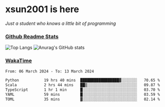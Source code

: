 # xsun2001 is here

*Just a student who knows a little bit of programming*

### [Github Readme Stats](https://github.com/anuraghazra/github-readme-stats)

![Top Langs](https://github-readme-stats.vercel.app/api/top-langs/?username=xsun2001&layout=compact&theme=radical) ![Anurag's GitHub stats](https://github-readme-stats.vercel.app/api?username=xsun2001&show_icons=true&theme=radical)

### [WakaTime](https://wakatime.com)

<!--START_SECTION:waka-->

```txt
From: 06 March 2024 - To: 13 March 2024

Python           19 hrs 40 mins  █████████████████▓░░░░░░░   70.65 %
Scala            2 hrs 44 mins   ██▒░░░░░░░░░░░░░░░░░░░░░░   09.87 %
TypeScript       1 hr 1 min      █░░░░░░░░░░░░░░░░░░░░░░░░   03.70 %
YAML             59 mins         █░░░░░░░░░░░░░░░░░░░░░░░░   03.59 %
TOML             35 mins         ▓░░░░░░░░░░░░░░░░░░░░░░░░   02.14 %
```

<!--END_SECTION:waka-->

